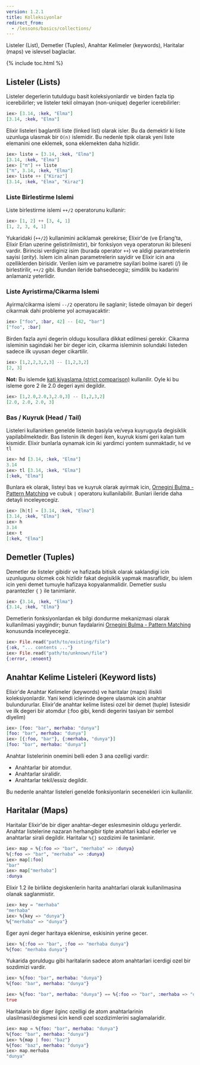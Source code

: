 ```yaml
---
version: 1.2.1
title: Kolleksiyonlar
redirect_from:
  - /lessons/basics/collections/
---
```


Listeler (List), Demetler (Tuples), Anahtar Kelimeler (keywords), Haritalar (maps) ve islevsel baglaclar.

{% include toc.html %}

## Listeler (Lists)

Listeler degerlerin tutuldugu basit koleksiyonlardir ve birden fazla tip icerebilirler; ve listeler tekil olmayan (non-unique) degerler icerebilirler:

```elixir
iex> [3.14, :kek, "Elma"]
[3.14, :kek, "Elma"]
```

Elixir listeleri baglantili liste (linked list) olarak isler. Bu da demektir ki liste uzunluga ulasmak bir `O(n)` islemidir. Bu nedenle tipik olarak yeni liste elemanini one eklemek, sona eklemekten daha hizlidir.


```elixir
iex> liste = [3.14, :kek, "Elma"]
[3.14, :kek, "Elma"]
iex> ["π"] ++ liste
["π", 3.14, :kek, "Elma"]
iex> liste ++ ["Kiraz"]
[3.14, :kek, "Elma", "Kiraz"]
```


### Liste Birlestirme Islemi

Liste birlestirme islemi `++/2` operatorunu kullanir:

```elixir
iex> [1, 2] ++ [3, 4, 1]
[1, 2, 3, 4, 1]
```

Yukaridaki (`++/2`) kullanimini aciklamak gerekirse; Elixir'de (ve Erlang'ta, Elixir Erlan uzerine gelistirilmistir), bir fonksiyon veya operatorun iki bileseni vardir. Birincisi verdiginiz isim (burada operator `++`) ve aldigi parametrelerin sayisi (_arity_). Islem icin alinan parametrelerin sayidir ve Elixir icin ana ozelliklerden birisidir. Verilen isim ve parametre sayilari bolme isareti (/) ile birlestirilir, `++/2` gibi. Bundan ileride bahsedecegiz; simdilik bu kadarini anlamaniz yeterlidir.


### Liste Ayristirma/Cikarma Islemi

Ayirma/cikarma islemi `--/2` operatoru ile saglanir; listede olmayan bir degeri cikarmak dahi probleme yol acmayacaktir:

```elixir
iex> ["foo", :bar, 42] -- [42, "bar"]
["foo", :bar]
```

Birden fazla ayni degerin oldugu kosullara dikkat edilmesi gerekir. Cikarma isleminin sagindaki her bir deger icin, cikarma isleminin solundaki listeden sadece ilk uyusan deger cikartilir.


```elixir
iex> [1,2,2,3,2,3] -- [1,2,3,2]
[2, 3]
```

**Not:** Bu islemde [kati kiyaslama (strict comparison)](../basics/#comparison) kullanilir. Oyle ki bu isleme gore 2 ile 2.0 degeri ayni degildir.

```elixir
iex> [1,2.0,2.0,3,2.0,3] -- [1,2,3,2]
[2.0, 2.0, 2.0, 3]
```

### Bas / Kuyruk (Head / Tail)

Listeleri kullanirken genelde listenin basiyla ve/veya kuyruguyla degisiklik yapilabilmektedir. Bas listenin ilk degeri iken, kuyruk kismi geri kalan tum kismidir. Elixir bunlarla oynamak icin iki yardimci yontem sunmaktadir, `hd` ve `tl`


```elixir
iex> hd [3.14, :kek, "Elma"]
3.14
iex> tl [3.14, :kek, "Elma"]
[:kek, "Elma"]
```

Bunlara ek olarak, listeyi bas ve kuyruk olarak ayirmak icin, [Ornegini Bulma - Pattern Matching](../pattern-matching/) ve cubuk `|` operatoru kullanilabilir. Bunlari ileride daha detayli inceleyecegiz.

```elixir
iex> [h|t] = [3.14, :kek, "Elma"]
[3.14, :kek, "Elma"]
iex> h
3.14
iex> t
[:kek, "Elma"]
```

## Demetler (Tuples)

Demetler de listeler gibidir ve hafizada bitisik olarak saklandigi icin uzunlugunu olcmek cok hizlidir fakat degisiklik yapmak masraflidir, bu islem icin yeni demet tumuyle hafizaya kopyalanmalidir. Demetler suslu parantezler `{` `}` ile tanimlanir.

```elixir
iex> {3.14, :kek, "Elma"}
{3.14, :kek, "Elma"}
```

Demetlerin fonksiyonlardan ek bilgi dondurme mekanizmasi olarak kullanilmasi yaygindir; bunun faydalarini [Ornegini Bulma - Pattern Matching](../pattern-matching/) konusunda inceleyecegiz.

```elixir
iex> File.read("path/to/existing/file")
{:ok, "... contents ..."}
iex> File.read("path/to/unknown/file")
{:error, :enoent}
```

## Anahtar Kelime Listeleri (Keyword lists)

Elixir'de Anahtar Kelimeler (keywords) ve haritalar (maps) ilisikli koleksiyonlardir. Yani kendi iclerinde degere ulasmak icin anahtar bulundururlar. Elixir'de anahtar kelime listesi ozel bir demet (tuple) listesidir ve ilk degeri bir atomdur (:foo gibi, kendi degerini tasiyan bir sembol diyelim)


```elixir
iex> [foo: "bar", merhaba: "dunya"]
[foo: "bar", merhaba: "dunya"]
iex> [{:foo, "bar"}, {:merhaba, "dunya"}]
[foo: "bar", merhaba: "dunya"]
```

Anahtar listelerinin onemini belli eden 3 ana ozelligi vardir:

+ Anahtarlar bir atomdur.
+ Anahtarlar siralidir.
+ Anahtarlar tekil/essiz degildir.

Bu nedenle anahtar listeleri genelde fonksiyonlarin secenekleri icin kullanilir.


## Haritalar (Maps)

Haritalar Elixir'de bir diger anahtar-deger eslesmesinin oldugu yerlerdir. Anahtar listelerine nazaran herhangibir tipte anahtari kabul ederler ve anahtarlar sirali degildir.
Haritalar `%{}` sozdizimi ile tanimlanir.


```elixir
iex> map = %{:foo => "bar", "merhaba" => :dunya}
%{:foo => "bar", "merhaba" => :dunya}
iex> map[:foo]
"bar"
iex> map["merhaba"]
:dunya
```

Elixir 1.2 ile birlikte degiskenlerin harita anahtarlari olarak kullanilmasina olanak saglanmistir.

```elixir
iex> key = "merhaba"
"merhaba"
iex> %{key => "dunya"}
%{"merhaba" => "dunya"}
```

Eger ayni deger haritaya eklenirse, eskisinin yerine gecer.

```elixir
iex> %{:foo => "bar", :foo => "merhaba dunya"}
%{foo: "merhaba dunya"}
```

Yukarida goruldugu gibi haritalarin sadece atom anahtarlari icerdigi ozel bir sozdimizi vardir.

```elixir
iex> %{foo: "bar", merhaba: "dunya"}
%{foo: "bar", merhaba: "dunya"}

iex> %{foo: "bar", merhaba: "dunya"} == %{:foo => "bar", :merhaba => "dunya"}
true
```

Haritalarin bir diger ilginc ozelligi de atom anahtarlarinin ulasilmasi/degismesi icin kendi ozel sozdizimlerini saglamalaridir.

```elixir
iex> map = %{foo: "bar", merhaba: "dunya"}
%{foo: "bar", merhaba: "dunya"}
iex> %{map | foo: "baz"}
%{foo: "baz", merhaba: "dunya"}
iex> map.merhaba
"dunya"
```
